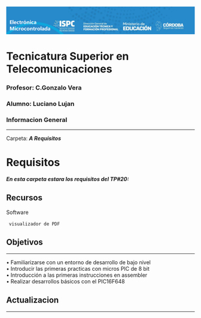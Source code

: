 ![alt text](/Recursos/visuales/caratula.png)
# Tecnicatura Superior en Telecomunicaciones
### Profesor: C.Gonzalo Vera   
### Alumno: Luciano Lujan

### Informacion General
***
Carpeta: ***A Requisitos***
# Requisitos
  
***En esta carpeta estara los requisitos del TP#20:***





## Recursos
Software 
```
 visualizador de PDF
```
## Objetivos
***
• Familiarizarse con un entorno de desarrollo de bajo nivel   
• Introducir las primeras practicas con micros PIC de 8 bit  
• Introducción a las primeras instrucciones en assembler  
• Realizar desarrollos básicos con el PIC16F648  

## Actualizacion
***